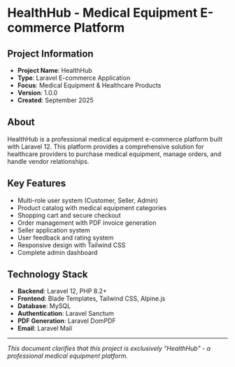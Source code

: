 # HealthHub - Medical Equipment E-commerce Platform

## Project Information
- **Project Name**: HealthHub
- **Type**: Laravel E-commerce Application
- **Focus**: Medical Equipment & Healthcare Products
- **Version**: 1.0.0
- **Created**: September 2025

## About
HealthHub is a professional medical equipment e-commerce platform built with Laravel 12. This platform provides a comprehensive solution for healthcare providers to purchase medical equipment, manage orders, and handle vendor relationships.

## Key Features
- Multi-role user system (Customer, Seller, Admin)
- Product catalog with medical equipment categories
- Shopping cart and secure checkout
- Order management with PDF invoice generation
- Seller application system
- User feedback and rating system
- Responsive design with Tailwind CSS
- Complete admin dashboard

## Technology Stack
- **Backend**: Laravel 12, PHP 8.2+
- **Frontend**: Blade Templates, Tailwind CSS, Alpine.js
- **Database**: MySQL
- **Authentication**: Laravel Sanctum
- **PDF Generation**: Laravel DomPDF
- **Email**: Laravel Mail

---
*This document clarifies that this project is exclusively "HealthHub" - a professional medical equipment platform.*